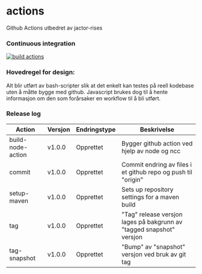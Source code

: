 # actions
Github Actions utbedret av jactor-rises

### Continuous integration
[![build actions](https://github.com/jactor-rises/actions/actions/workflows/ci.yaml/badge.svg)](https://github.com/jactor-rises/actions/actions/workflows/ci.yaml)

### Hovedregel for design:
Alt blir utført av bash-scripter slik at det enkelt kan testes på reell kodebase uten å måtte bygge med github. Javascript brukes dog til å hente
informasjon om den som forårsaker en workflow til å bli utført.

### Release log

Action | Versjon | Endringstype | Beskrivelse
---|---|---|---
build-node-action | v1.0.0 | Opprettet | Bygger github action ved hjelp av node og ncc
commit | v1.0.0 | Opprettet | Commit endring av files i et github repo og push til "origin"
setup-maven | v1.0.0 | Opprettet | Sets up repository settings for a maven build
tag | v1.0.0 | Opprettet | "Tag" release versjon lages på bakgrunn av "tagged snapshot" versjon
tag-snapshot | v1.0.0 | Opprettet | "Bump" av "snapshot" versjon ved bruk av git tag

